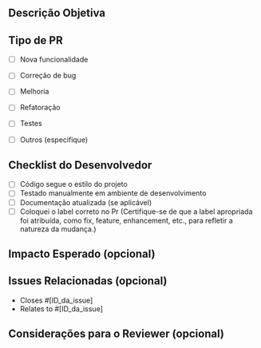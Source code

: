 ## Descrição Objetiva
<!-- Descreva de forma clara e objetiva o que essa PR faz, incluindo novas funcionalidades, correções ou melhorias. -->


## Tipo de PR
- [ ] Nova funcionalidade
- [ ] Correção de bug
- [ ] Melhoria
- [ ] Refatoração
- [ ] Testes
- [ ] Outros (especifique)


## Checklist do Desenvolvedor
- [ ] Código segue o estilo do projeto
- [ ] Testado manualmente em ambiente de desenvolvimento
- [ ] Documentação atualizada (se aplicável)
- [ ] Coloquei o label correto no Pr (Certifique-se de que a label apropriada foi atribuída, como fix, feature, enhancement, etc., para refletir a natureza da mudança.)

## Impacto Esperado (opcional)
<!-- Descreva o impacto esperado com essa PR, caso seja relevante. -->


## Issues Relacionadas (opcional)
- Closes #[ID_da_issue]
- Relates to #[ID_da_issue]

## Considerações para o Reviewer (opcional)
<!-- Adicione pontos específicos que podem ajudar na revisão, caso necessário. -->

